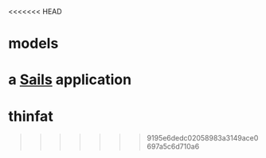<<<<<<< HEAD
# models

a [Sails](http://sailsjs.org) application
=======
# thinfat
>>>>>>> 9195e6dedc02058983a3149ace0697a5c6d710a6
